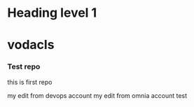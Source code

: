 <h1>Heading level 1</h1>	

# vodacls
### Test repo 
this is first repo 

my edit from devops account 
my edit from omnia account
test
